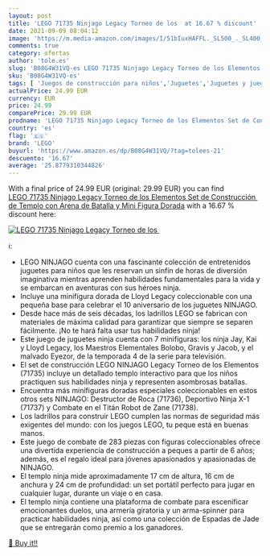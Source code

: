 ```yaml
---
layout: post
title: 'LEGO 71735 Ninjago Legacy Torneo de los  at 16.67 % discount'
date: 2021-09-09 08:04:12
image: 'https://m.media-amazon.com/images/I/51bIuxHAFFL._SL500_._SL400_.jpg'
comments: true
category: ofertas
author: 'tole.es'
slug: 'B08G4W31VQ-es LEGO 71735 Ninjago Legacy Torneo de los Elementos Set de...'
sku: 'B08G4W31VQ-es'
tags: [ 'Juegos de construcción para niños','Juguetes','Juguetes y juegos','Sets de construcción','lego', ]
actualPrice: 24.99 EUR
currency: EUR
price: 24.99
comparePrice: 29.99 EUR
prodname: 'LEGO 71735 Ninjago Legacy Torneo de los Elementos Set de Construcción de Templo con Arena de Batalla y Mini Figura Dorada'
country: 'es'
flag: '🇪🇸'
brand: 'LEGO'
buyurl: 'https://www.amazon.es/dp/B08G4W31VQ/?tag=tolees-21'
descuento: '16.67'
average: '25.8779310344826'
---
```


With a final price of 24.99 EUR (original: 29.99 EUR) you can find [LEGO 71735 Ninjago Legacy Torneo de los Elementos Set de Construcción de Templo con Arena de Batalla y Mini Figura Dorada](https://www.amazon.es/dp/B08G4W31VQ/?tag=tolees-21) with a  16.67 % discount here:

[![LEGO 71735 Ninjago Legacy Torneo de los ](https://m.media-amazon.com/images/I/51bIuxHAFFL._SL500_._SL400_.jpg)](https://www.amazon.es/dp/B08G4W31VQ/?tag=tolees-21)

ℹ️:

- LEGO NINJAGO cuenta con una fascinante colección de entretenidos juguetes para niños que les reservan un sinfín de horas de diversión imaginativa mientras aprenden habilidades fundamentales para la vida y se embarcan en aventuras con sus héroes ninja.
- Incluye una minifigura dorada de Lloyd Legacy coleccionable con una pequeña base para celebrar el 10 aniversario de los juguetes NINJAGO.
- Desde hace más de seis décadas, los ladrillos LEGO se fabrican con materiales de máxima calidad para garantizar que siempre se separen fácilmente. ¡No te hará falta usar tus habilidades ninja!
- Este juego de juguetes ninja cuenta con 7 minifiguras: los ninja Jay, Kai y Lloyd Legacy, los Maestros Elementales Bolobo, Gravis y Jacob, y el malvado Eyezor, de la temporada 4 de la serie para televisión.
- El set de construcción LEGO NINJAGO Legacy Torneo de los Elementos (71735) incluye un detallado templo interactivo para que los niños practiquen sus habilidades ninja y representen asombrosas batallas.
- Encuentra más minifiguras doradas especiales coleccionables en estos otros sets NINJAGO: Destructor de Roca (71736), Deportivo Ninja X-1 (71737) y Combate en el Titán Robot de Zane (71738).
- Los ladrillos para construir LEGO cumplen las normas de seguridad más exigentes del mundo: con los juegos LEGO, tu peque está en buenas manos.
- Este juego de combate de 283 piezas con figuras coleccionables ofrece una divertida experiencia de construcción a peques a partir de 6 años; además, es el regalo ideal para jóvenes apasionados y apasionadas de NINJAGO.
- El templo ninja mide aproximadamente 17 cm de altura, 16 cm de anchura y 24 cm de profundidad: un set portátil perfecto para jugar en cualquier lugar, durante un viaje o en casa.
- El templo ninja contiene una plataforma de combate para escenificar emocionantes duelos, una armería giratoria y un arma-spinner para practicar habilidades ninja, así como una colección de Espadas de Jade que se entregarán como premio a los ganadores.

[🛒 Buy it!!](https://www.amazon.es/dp/B08G4W31VQ/?tag=tolees-21)
